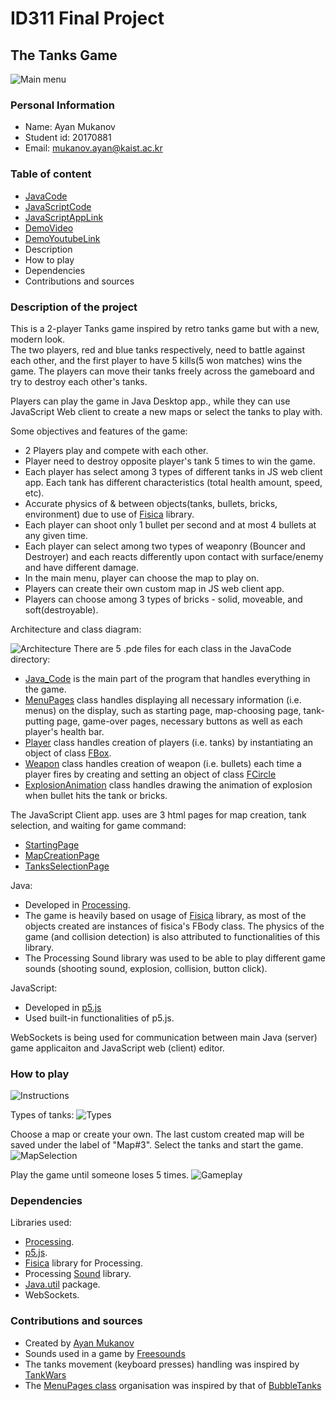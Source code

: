 # ID311 Final Project
## The Tanks Game
![Main menu](Screenshots/Title.png)

### Personal Information

* Name: Ayan Mukanov
* Student id: 20170881
* Email: mukanov.ayan@kaist.ac.kr


### Table of content
* [JavaCode](Java_Code)
* [JavaScriptCode](Javascript_Code)
* [JavaScriptAppLink](https://mukanov8.bitbucket.io/index.html)
* [DemoVideo](Video/TanksGame_Demo.mp4) 
* [DemoYoutubeLink](https://www.youtube.com/watch?v=OhLAHI2fBtg&feature=youtu.be)
* Description
* How to play
* Dependencies
* Contributions and sources
	
### Description of the project
This is a 2-player Tanks game inspired by retro tanks game but with a new, modern look.  
The two players, red and blue tanks respectively, need to battle against each other, and the first player to have 5 kills(5 won matches) wins the game. The players can move their tanks freely across the gameboard and try to destroy each other's tanks.

Players can play the game in Java Desktop app., while they can use JavaScript Web client to create a new maps or select the tanks to play with. 

Some objectives and features of the game:

- 2 Players play and compete with each other.
- Player need to destroy opposite player's tank 5 times to win the game.
- Each player has select among 3 types of different tanks in JS web client app. Each tank has different characteristics (total health amount, speed, etc).
- Accurate physics of & between objects(tanks, bullets, bricks, environment) due to use of [Fisica](http://www.ricardmarxer.com/fisica/) library.
- Each player can shoot only 1 bullet per second and at most 4 bullets at any given time.
- Each player can select among two types of weaponry (Bouncer and Destroyer) and each reacts differently upon contact with surface/enemy and have different damage.
- In the main menu, player can choose the map to play on.
- Players can create their own custom map in JS web client app.
- Players can choose among 3 types of bricks - solid, moveable, and soft(destroyable).

Architecture and class diagram:

![Architecture](Screenshots/Architecture.png)
There are 5 .pde files for each class in the JavaCode directory:

- [Java_Code](Java_Code/Java_Code.pde) is the main part of the program that handles everything in the game.
- [MenuPages](Java_Code/MenuPages.pde) class handles displaying all necessary information (i.e. menus) on the display, such as starting page, map-choosing page, tank-putting page, game-over pages, necessary buttons as well as each player's health bar.
- [Player](Java_Code/Player.pde) class handles creation of players (i.e. tanks) by instantiating an object of class [FBox](http://www.ricardmarxer.com/fisica/reference/fisica/FBox.html).
- [Weapon](Java_Code/Weapon.pde) class handles creation of weapon (i.e. bullets) each time a player fires by creating and setting an object of class [FCircle](http://www.ricardmarxer.com/fisica/reference/fisica/FCircle.html)
- [ExplosionAnimation](Java_Code/ExplosionAnimation.pde) class handles drawing the animation of explosion when bullet hits the tank or bricks.

The JavaScript Client app. uses are 3 html pages for map creation, tank selection, and waiting for game command:

- [StartingPage](https://mukanov8.bitbucket.io/index.html)
- [MapCreationPage](https://mukanov8.bitbucket.io/map.html)
- [TanksSelectionPage](https://mukanov8.bitbucket.io/tanks.html)

Java:

- Developed in [Processing](https://processing.org/).
- The game is heavily based on usage of [Fisica](http://www.ricardmarxer.com/fisica/) library, as most of the objects created are instances of fisica's FBody class. The physics of the game (and collision detection) is also attributed to functionalities of this library.
- The Processing Sound library was used to be able to play different game sounds (shooting sound, explosion, collision, button click).

JavaScript:

- Developed in [p5.js](https://p5js.org/)
- Used built-in functionalities of p5.js.

WebSockets is being used for communication between main Java (server) game applicaiton and JavaScript web (client) editor.


### How to play
![Instructions](Screenshots/Instructions.png)

Types of tanks: 
![Types](Screenshots/Tanks.png)


Choose a map or create your own. The last custom created map will be saved under the label of "Map#3". 
Select the tanks and start the game.
![MapSelection](Screenshots/Map.png)

Play the game until someone loses 5 times.
![Gameplay](Screenshots/Gameplay.png)

### Dependencies
Libraries used:

- [Processing](https://processing.org/).
- [p5.js](https://p5js.org/).
- [Fisica](http://www.ricardmarxer.com/fisica/) library for Processing.
- Processing [Sound](https://processing.org/reference/libraries/sound/index.html) library.
- [Java.util](https://docs.oracle.com/javase/8/docs/api/java/util/package-summary.html) package.
- WebSockets.

### Contributions and sources

- Created by [Ayan Mukanov](https://github.com/mukanov8)
- Sounds used in a game by [Freesounds](https:/www.freesoundslibrary.com/)
- The tanks movement (keyboard presses) handling was inspired by [TankWars](https://github.com/dhack8/TankWars)
- The [MenuPages class](Project1_Code/MenuPages.pde) 
organisation was inspired by that of [BubbleTanks](https://github.com/JasonLin43212/Bubble-Tanks-Final-Project)

